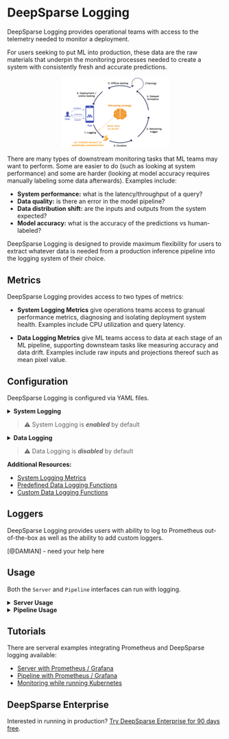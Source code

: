 # DeepSparse Logging

DeepSparse Logging provides operational teams with access to the telemetry needed to monitor a deployment. 

For users seeking to put ML into production, these data are the raw materials that underpin the monitoring processes needed to create a system with consistently fresh and accurate predictions.

<p align="center">
     <img src="continual-learning.png"
          alt="Continual Learning Diagram"
          width="50%"
     />
</p>

There are many types of downstream monitoring tasks that ML teams may want to perform. Some are easier to do (such as looking at system performance) and some are harder (looking at model accuracy requires manually labeling some data afterwards). Examples include:
- **System performance:** what is the latency/throughput of a query?
- **Data quality:** is there an error in the model pipeline?
- **Data distribution shift:** are the inputs and outputs from the system expected?
- **Model accuracy:** what is the accuracy of the predictions vs human-labeled?

DeepSparse Logging is designed to provide maximum flexibility for users to extract whatever data is needed from a production inference pipeline into the logging system of their choice. 

## Metrics 
DeepSparse Logging provides access to two types of metrics:
- **System Logging Metrics** give operations teams access to granual performance metrics, diagnosing and isolating deployment system health. Examples include CPU utilization and query latency.

- **Data Logging Metrics** give ML teams access to data at each stage of an ML pipeline, supporting downsteam tasks like measuring accuracy and data drift. Examples include raw inputs and projections thereof such as mean pixel value.

## Configuration
DeepSparse Logging is configured via YAML files.

<details>
    <summary><b>System Logging</b></summary>
    </br>

System Logging is *enabled* by default and all metrics are pre-defined. System Logging can be disabled 
globally or at the Group level by adding the key-value pairs with `on` or `off` status.

The following format is used:

```yaml
# system_logging: on/off            # [OPTIONAL] flag to turn all system logging on/off; note: if omitted, defaults to on

system_logging:
    deployment_details: on/off      # [OPTIONAL] flag to turn off deployment details group; if omitted, defaults to on
    request_details: on/off         # [OPTIONAL] flag to turn off request details group; if omitted, defaults to on
    prediction_latency: on/off      # [OPTIONAL] flag to turn off prediction latency group; if omitted, defaults to on
    dynamic_batch_latency: on/off   # [OPTIONAL] flag to turn off dynamic batch latency group; if omitted, defaults to on
    resource_utilization: on/off    # [OPTIONAL] flag to turn off resource utilization group; if omitted, defaults to on     
```

A tangible example YAML snippit is below:

```yaml
# system_logging: off                << note: optional flag to turn off everything

system_logging:
    deployment_details: off
    request_details: off
    prediction_latency: on 
    dynamic_batch_latency: off
    # resource_utilization: on      << note: omitted groups are turned on by default
```
In this example, system logging is turned on globally. The Deployment Details, Request Details, and Dynamic Batch Latency groups are turned off while Prediction Latency and Resource Utilization groups are turned on.

</details>

> :warning: System Logging is ***enabled*** by default

<details>
    <summary><b>Data Logging</b></summary>
    </br>
        
Data Logging is *disabled* by default. A YAML configuration file is used to specify which data or functions thereof to log.

There are 4 `targets` in the inference pipeline where Data Logging can occur:

|Stage         |Pipeline Inputs      |Engine Inputs  |Engine Outputs     |Pipeline Outputs   |
|--------------|---------------------|---------------|-------------------|-------------------|
|*Description* |Inputs passed by user|Preprocessed tensors passed to model|Outputs from model (logits)|Postprocessed output returned to user|
|*`target`*    |`pipeline_inputs`    |`engine_inputs`|`engine_outputs`   |`pipeline_outputs` |
    
The following format is used to apply a list of [pre-defined](link) and/or [custom functions](link) to a Pipeline `target`:
 
```yaml     
pipeline_inputs:                    # options: pipeline_inputs, engine_inputs, engine_outputs, pipeline_outputs
  mapping:
    # first function
    - func: builtins/identity       # [REQUIRED STR] function identifier  (built-in or path to custom)
      frequency: 1000               # [OPTIONAL INT] logging frequency    (default: 1000 - logs once per 1000 predictions)
      target: all                   # [OPTIONAL STR] logger               (default: all)
    # second function
    - func: path/to/custom.py:my_fn  
      frequency: 10000
      target: prometheus
  
  # ... list of as many functions as desired
```

A tangible example YAML snippit is below:

```yaml
pipeline_inputs:
  mapping:
    - func: builtins/identity                   # pre-defined function (logs raw data)
      target: prometheus                        # only logs to prometheus
      frequency: 100                            # logs raw data once per 100 predictions
    - func: /path/to/logging_fns.py:my_fn       # custom function
      # frequency:                              # not specified, defaults to once per 1000 predictions
      # target:                                 # not specified, defaults to all loggers

engine_inputs:
  mapping:
    - func: builtins/channel-mean               # pre-defined function (logs per channel mean pixel)
      frequency: 10                             # logs channel-mean once per 10 predictions
      # target:                                 # not specified, defaults to all loggers

# engine_outputs:                             # not specified, so not logged
# pipeline_outputs:                           # not specified, so not logged
```
This configuration does the following at each stage of the Pipeline:
- **Pipeline Inputs**: Raw data (from the `identity` function) is logged to Prometheus once every 100 predictions and a custom function called `my_fn` is applied once every 1000 predictions and is logged to all loggers.
- **Engine Inputs**: The `channel-mean` function is applied once per 10 predictions and is logged to all loggers.
- **Engine Outputs**: No logging occurs at this stage
- **Pipeline Outputs**: No logging occurs at this stage

</details>

> :warning: Data Logging is ***disabled*** by default

**Additional Resources:**
- [System Logging Metrics](/system-logging-metrics.md)
- [Predefined Data Logging Functions](/data-logging-functions.md)
- [Custom Data Logging Functions](/data-logging-functions.md)

## Loggers
DeepSparse Logging provides users with ability to log to Prometheus out-of-the-box as well as the ability to add custom loggers.

[@DAMIAN] - need your help here

## Usage 

Both the `Server` and `Pipeline` interfaces can run with logging.

<details> 
    <summary><b>Server Usage</b></summary>
    </br>

The startup command (`deepsparse.server`), accepts an optional YAML configuration file (which contains both logging-specific and general configuration details) via the `--config` argument. For example:

```bash
deepsparse.server --config config.yaml
```

The logging is configured as described above. System Logging is defined globally at the `Server` level while Data Logging is defined at the `Endpoint` level. In the example below, we create a `Server` with two `Endpoints` (one with a dense BERT model and one with a sparse BERT model). We can see that System Logging is defined globally and Data Logging is defined per `Endpoint`.

```yaml
# config.yaml

num_cores: 16
num_workers: 8

loggers:
     -prometheus
     -custom_logger

system_logging:                                   # ** System Logging configured globally at Server level **
     deployment_details: off
     request_details: off
     prediction_latency: on 
     dynamic_batch_latency: off
     # resource_utilization:                      < not specified, so enabled by default

# system_logging: on                              < optional flag to turn off all system logging; OPTIONS: [ON/OFF]

endpoints:
     - task: question_answering
       route: /dense/predict
       model: zoo:nlp/question_answering/bert-base/pytorch/huggingface/squad/base-none
       batch_size: 1
       data_logging:                              # ** Data Logging configured at Endpoint level **
          - target: pipeline_inputs
               mappings:
                - func: builtins:sequence_length
                  frequency: 500
                  target: prometheus
                - func: path/to/custom/metrics.py:fn2
                  # frequency:                    < not specified, so logs at default rate of 1/1000 inferences
                  # target:                       < not specified, so logs to all
             - target: engine_inputs
                mappings:
                - func: buildins:identity
                  frequency: 1000
                  target: custom_logger
             # - target: engine_outputs           < not specified, so nothing logged at this target
             # - target: pipeline_outputs         < not specified, so nothing logged at this target
             
     - task: question_answering
       route: /sparse/predict
       model: zoo:nlp/question_answering/bert-base/pytorch/huggingface/squad/pruned95_obs_quant-none
       batch_size: 1
       # data_logging:                            < not specified, so no data logging for this endpoint
```

</details>

<details> 
    <summary><b>Pipeline Usage</b></summary>
    </br>

The `ManagerLogger` class will handles logging for a `Pipeline`. It is passed as the `logger` argument to a `Pipeline`. `ManagerLogger` is initialized with the `config` argument, which is a path to a local logging configuration file in the format described above. 

If no `ManagerLogger` is passed to a `Pipeline`, then logging is disabled.

[@DAMIAN] - how does it work with a multi-model engine?

[@DAMIAN] - how does it work with a custom pipeline?

[@DAMIAN] - is system logging enabled or disabled if not passed a Manager Logger?

[@DAMIAN] - how does Prometheus scape from the endpoint?

For example, with the QA pipeline:

```python
from deepsparse import Pipeline

# SparseZoo model stub or path to ONNX file
model_path = "zoo:nlp/question_answering/bert-base/pytorch/huggingface/squad/12layer_pruned80_quant-none-vnni"

# logger object referencing the local logging config file
logger = ManagerLogger(config="logging-config.yaml")

# pipeline instantiated with the config file
pipeline = Pipeline.create(
    task="question-answering",
    model_path=model_path,
    logger=logger
)

my_name = qa_pipeline(question="What's my name?", context="My name is Snorlax")
```

```yaml
# logging-config.yaml

loggers:
     -prometheus
     -custom_logger

system_logging:
     deployment_details: off
     request_details: off
     prediction_latency: on 
     dynamic_batch_latency: off
     # resource_utilization:               < not specified, so enabled by default

# system_logging: on                       < optional flag to turn off all system logging; OPTIONS: [ON/OFF]

data_logging:
  - target: pipeline_inputs
       mappings:
        - func: builtins:sequence_length
          frequency: 500
          target: prometheus
        - func: path/to/custom/metrics.py:fn2
          # frequency:                    < not specified, so logs at default rate of 1/1000 inferences
          # target:                       < not specified, so logs to all
     - target: engine_inputs
        mappings:
        - func: buildins:identity
          frequency: 1000
          target: custom_logger
     # - target: engine_outputs           < not specified, so nothing logged at this target
     # - target: pipeline_outputs         < not specified, so nothing logged at this target
```
</details>

## Tutorials
There are serveral examples integrating Prometheus and DeepSparse logging available:
- [Server with Prometheus / Grafana](https://github.com/neuralmagic/deepsparse/tree/rs-logging-sdk/logging-sdk/tutorial-server-prometheus)
- [Pipeline with Prometheus / Grafana](https://github.com/neuralmagic/deepsparse/tree/rs-logging-sdk/logging-sdk/tutorial-pipeline-prometheus)
- [Monitoring while running Kubernetes](https://github.com/neuralmagic/deepsparse/tree/rs-logging-sdk/logging-sdk/tutorial-kubernetes-prometheus)

## DeepSparse Enterprise

Interested in running in production? [Try DeepSparse Enterprise for 90 days free](link/to/trial/page).
